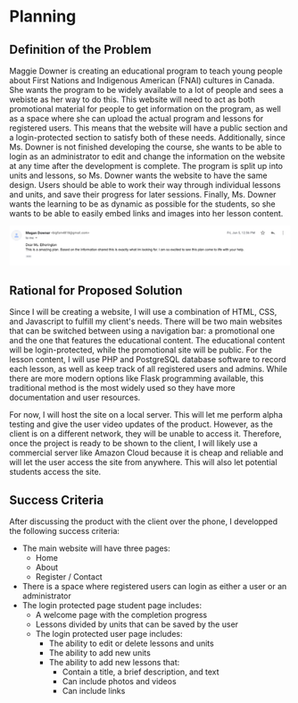 Planning
==

Definition of the Problem
---
Maggie Downer is creating an educational program to teach young people about First Nations and Indigenous American (FNAI) cultures in Canada. She wants the program to be widely available to a lot of people and sees a webiste as her way to do this. This website will need to act as both promotional material for people to get information on the program, as well as a space where she can upload the actual program and lessons for registered users. This means that the website will have a public section and a login-protected section to satisfy both of these needs. Additionally, since Ms. Downer is not finished developing the course, she wants to be able to login as an administrator to edit and change the information on the website at any time after the development is complete. The program is split up into units and lessons, so Ms. Downer wants the website to have the same design. Users should be able to work their way through individual lessons and units, and save their progress for later sessions. Finally, Ms. Downer wants the learning to be as dynamic as possible for the students, so she wants to be able to easily embed links and images into her lesson content.

![email_evidence](images/email.png)

Rational for Proposed Solution
--
Since I will be creating a website, I will use a combination of HTML, CSS, and Javascript to fulfill my client's needs. There will be two main websites that can be switched between using a navigation bar: a promotional one and the one that features the educational content. The educational content will be login-protected, while the promotional site will be public. For the lesson content, I will use PHP and PostgreSQL database software to record each lesson, as well as keep track of all registered users and admins. While there are more modern options like Flask programming available, this traditional method is the most widely used so they have more documentation and user resources. 

For now, I will host the site on a local server. This will let me perform alpha testing and give the user video updates of the product. However, as the client is on a different network, they will be unable to access it. Therefore, once the project is ready to be shown to the client, I will likely use a commercial server like Amazon Cloud because it is cheap and reliable and will let the user access the site from anywhere. This will also let potential students access the site.

Success Criteria
--

After discussing the product with the client over the phone, I developped the following success criteria: 

* The main website will have three pages:
    * Home
    * About
    * Register / Contact
* There is a space where registered users can login as either a user or an administrator
* The login protected page student page includes:
    * A welcome page with the completion progress
    * Lessons divided by units that can be saved by the user
  * The login protected user page includes:
    * The ability to edit or delete lessons and units
    * The ability to add new units
    * The ability to add new lessons that:
      * Contain a title, a brief description, and text
      * Can include photos and videos
      * Can include links
